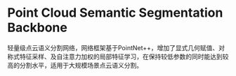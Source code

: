 # Point Cloud Semantic Segmentation Backbone
轻量级点云语义分割网络，网络框架基于PointNet++，增加了显式几何赋值、对称式特征采样、及自注意力加权的局部特征学习，在保持较低参数的同时能达到较高的分割水平，适用于大规模场景点云语义分割。

